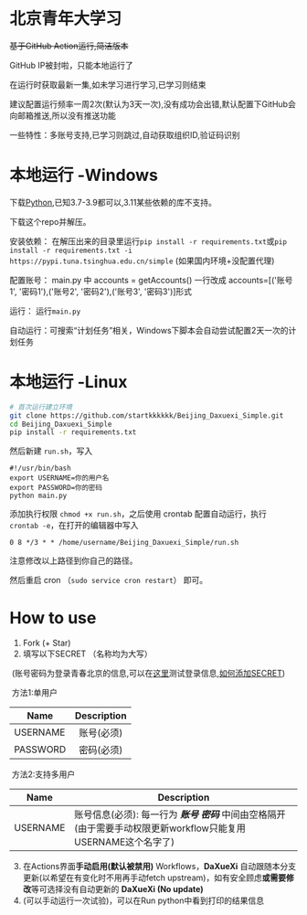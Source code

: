 # 北京青年大学习

~~基于GitHub Action运行,简洁版本~~

GitHub IP被封啦，只能本地运行了

在运行时获取最新一集,如未学习进行学习,已学习则结束

建议配置运行频率一周2次(默认为3天一次),没有成功会出错,默认配置下GitHub会向邮箱推送,所以没有推送功能

一些特性：多账号支持,已学习则跳过,自动获取组织ID,验证码识别

# 本地运行 -Windows
下载[Python](https://www.python.org/downloads/),已知3.7-3.9都可以,3.11某些依赖的库不支持。

下载这个repo并解压。

安装依赖： 在解压出来的目录里运行`pip install -r requirements.txt`或`pip install -r requirements.txt -i https://pypi.tuna.tsinghua.edu.cn/simple` (如果国内环境+没配置代理)

配置账号： main.py 中 accounts = getAccounts() 一行改成 accounts=[('账号1', '密码1'),('账号2', '密码2'),('账号3', '密码3')]形式

运行： 运行`main.py`

自动运行：可搜索“计划任务”相关，Windows下脚本会自动尝试配置2天一次的计划任务

# 本地运行 -Linux


```sh
# 首次运行建立环境
git clone https://github.com/startkkkkkk/Beijing_Daxuexi_Simple.git
cd Beijing_Daxuexi_Simple
pip install -r requirements.txt
```

然后新建 `run.sh`，写入

```
#!/usr/bin/bash
export USERNAME=你的用户名
export PASSWORD=你的密码
python main.py
```

添加执行权限 `chmod +x run.sh`，之后使用 crontab 配置自动运行，执行 `crontab -e`，在打开的编辑器中写入

```
0 8 */3 * * /home/username/Beijing_Daxuexi_Simple/run.sh
```

注意修改以上路径到你自己的路径。

然后重启 cron （`sudo service cron restart`） 即可。

# How to use

1. Fork  (+ Star)
2. 填写以下SECRET （名称均为大写）

​		(账号密码为登录青春北京的信息,可以在[这里](https://m.bjyouth.net/site/login)测试登录信息,[如何添加SECRET](https://docs.github.com/cn/actions/security-guides/encrypted-secrets#creating-encrypted-secrets-for-a-repository)) 

​		方法1:单用户

| Name     |                Description                 |
| -------- | :----------------------------------------: |
| USERNAME |                 账号(必须)                 |
| PASSWORD |                 密码(必须)                 |

​		方法2:支持多用户

| Name     | Description                                                |
| -------- | ---------------------------------------------------------- |
| USERNAME | 账号信息(必须): 每一行为 ***账号 密码*** 中间由空格隔开(由于需要手动权限更新workflow只能复用USERNAME这个名字了) |

3. 在Actions界面**手动启用(默认被禁用)** Workflows，**DaXueXi** 自动跟随本分支更新(以希望在有变化时不用再手动fetch upstream)，如有安全顾虑**或需要修改**等可选择没有自动更新的 **DaXueXi (No update)**
4. (可以手动运行一次试验)，可以在Run python中看到打印的结果信息


